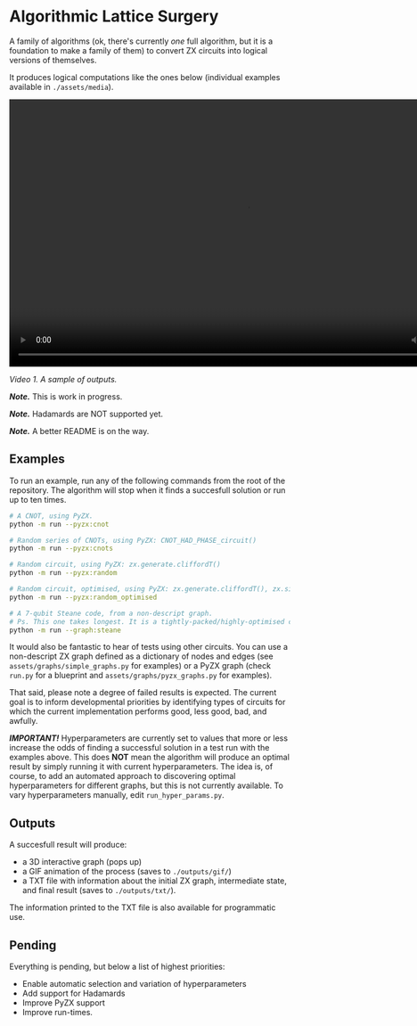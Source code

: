 # Algorithmic Lattice Surgery
A family of algorithms (ok, there's currently *one* full algorithm, but it is a foundation to make a family of them) to convert ZX circuits into logical versions of themselves.

It produces logical computations like the ones below (individual examples available in `./assets/media`). 

<video width="850" height="480" src="https://github.com/user-attachments/assets/624df80d-7ed6-42e6-9567-fc59798f70c8"></video>

*Video 1. A sample of outputs.*

***Note.*** This is work in progress.

***Note.*** Hadamards are NOT supported yet.

***Note.*** A better README is on the way.

## Examples
To run an example, run any of the following commands from the root of the repository. The algorithm will stop when it finds a succesfull solution or run up to ten times.

``` bash
# A CNOT, using PyZX.
python -m run --pyzx:cnot

# Random series of CNOTs, using PyZX: CNOT_HAD_PHASE_circuit()
python -m run --pyzx:cnots

# Random circuit, using PyZX: zx.generate.cliffordT()
python -m run --pyzx:random

# Random circuit, optimised, using PyZX: zx.generate.cliffordT(), zx.simplify.phase_free_simp()
python -m run --pyzx:random_optimised

# A 7-qubit Steane code, from a non-descript graph. 
# Ps. This one takes longest. It is a tightly-packed/highly-optimised circuit, so a few rounds are often needed to find a successful solution.
python -m run --graph:steane

```

It would also be fantastic to hear of tests using other circuits. You can use a non-descript ZX graph defined as a dictionary of nodes and edges (see `assets/graphs/simple_graphs.py` for examples) or a PyZX graph (check `run.py` for a blueprint and `assets/graphs/pyzx_graphs.py` for examples).

That said, please note a degree of failed results is expected. The current goal is to inform developmental priorities by identifying types of circuits for which the current implementation performs good, less good, bad, and awfully.

***IMPORTANT!*** Hyperparameters are currently set to values that more or less increase the odds of finding a successful solution in a test run with the examples above. This does **NOT** mean the algorithm will produce an optimal result by simply running it with current hyperparameters. The idea is, of course, to add an automated approach to discovering optimal hyperparameters for different graphs, but this is not currently available. To vary hyperparameters manually, edit `run_hyper_params.py`.

## Outputs
A succesfull result will produce:
- a 3D interactive graph (pops up)
- a GIF animation of the process (saves to `./outputs/gif/`)
- a TXT file with information about the initial ZX graph, intermediate state, and final result (saves to `./outputs/txt/`).

The information printed to the TXT file is also available for programmatic use.

## Pending
Everything is pending, but below a list of highest priorities:
- Enable automatic selection and variation of hyperparameters
- Add support for Hadamards
- Improve PyZX support
- Improve run-times.
